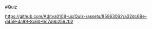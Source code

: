 #Quiz


https://github.com/Aditya0108-ux/Quiz-/assets/85863062/a32dc69e-d459-4a89-8c60-0c7d6b256202
